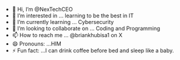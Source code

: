 - 👋 Hi, I’m @NexTechCEO
- 👀 I’m interested in ... learning to be the best in IT
- 🌱 I’m currently learning ... Cybersecurity
- 💞️ I’m looking to collaborate on ... Coding and Programming 
- 📫 How to reach me ... @briankhubisa1 on X 
- 😄 Pronouns: ...HIM
- ⚡ Fun fact: ...I can drink coffee before bed and sleep like a baby. 

<!---
NexTechCEO/NexTechCEO is a ✨ special ✨ repository because its `README.md` (this file) appears on your GitHub profile.
You can click the Preview link to take a look at your changes.
--->
